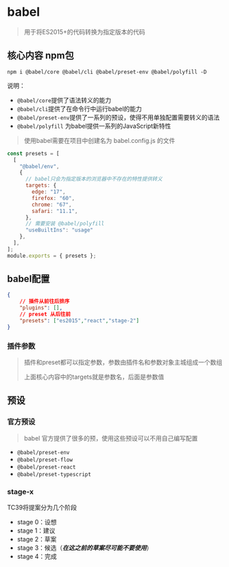 # babel

> 用于将ES2015+的代码转换为指定版本的代码

## 核心内容  npm包

```shell
npm i @babel/core @babel/cli @babel/preset-env @babel/polyfill -D
```

说明：

- `@babel/core`提供了语法转义的能力
- `@babel/cli`提供了在命令行中运行babel的能力
- `@babel/preset-env`提供了一系列的预设，使得不用单独配置需要转义的语法
- `@babel/polyfill` 为babel提供一系列的JavaScript新特性

> 使用babel需要在项目中创建名为 babel.config.js 的文件

```js
const presets = [
  [
    "@babel/env",
    {
      // babel只会为指定版本的浏览器中不存在的特性提供转义
      targets: {
        edge: "17",
        firefox: "60",
        chrome: "67",
        safari: "11.1",
      },
      // 需要安装 @babel/polyfill
      "useBuiltIns": "usage"
    },
  ],
];
module.exports = { presets };
```

## babel配置

```json
{
    // 插件从前往后排序
    "plugins": [],
    // preset 从后往前
    "presets": ["es2015","react","stage-2"]
}
```

### 插件参数

> 插件和preset都可以指定参数，参数由插件名和参数对象主城组成一个数组
>
> 上面核心内容中的targets就是参数名，后面是参数值

## 预设

### 官方预设

> babel 官方提供了很多的预，使用这些预设可以不用自己编写配置

- `@babel/preset-env`
- `@babel/preset-flow`
- `@babel/preset-react`
- `@babel/preset-typescript`

### stage-x

TC39将提案分为几个阶段

- stage 0：设想
- stage 1：建议
- stage 2：草案
- stage 3：候选（***在这之前的草案尽可能不要使用***）
- stage 4：完成

